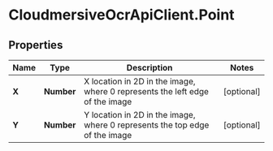 # CloudmersiveOcrApiClient.Point

## Properties
Name | Type | Description | Notes
------------ | ------------- | ------------- | -------------
**X** | **Number** | X location in 2D in the image, where 0 represents the left edge of the image | [optional] 
**Y** | **Number** | Y location in 2D in the image, where 0 represents the top edge of the image | [optional] 


